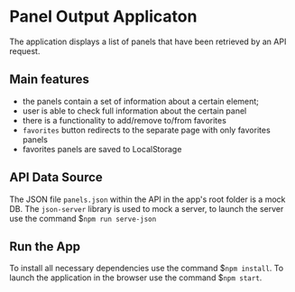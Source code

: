 # Panel Output Applicaton

The application displays a list of panels that have been retrieved by an API request.

## Main features

- the panels contain a set of information about a certain element;
- user is able to check full information about the certain panel
- there is a functionality to add/remove to/from favorites
- `favorites` button redirects to the separate page with only favorites panels
- favorites panels are saved to LocalStorage

## API Data Source

The JSON file `panels.json` within the API in the app's root folder is a mock DB. The `json-server` library is used to mock a server, to launch the server use the command $`npm run serve-json`

## Run the App

To install all necessary dependencies use the command $`npm install`. To launch the application in the browser use the command $`npm start`.
